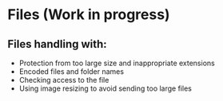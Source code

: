 # Files (Work in progress)



## Files handling with:
* Protection from too large size and inappropriate extensions
* Encoded files and folder names
* Checking access to the file
* Using image resizing to avoid sending too large files
